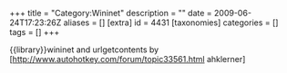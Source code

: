 +++
title = "Category:Wininet"
description = ""
date = 2009-06-24T17:23:26Z
aliases = []
[extra]
id = 4431
[taxonomies]
categories = []
tags = []
+++

{{library}}wininet and urlgetcontents by [http://www.autohotkey.com/forum/topic33561.html ahklerner]
